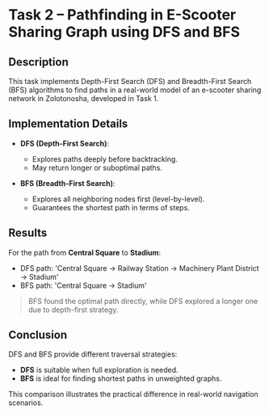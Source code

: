 # Task 2 – Pathfinding in E-Scooter Sharing Graph using DFS and BFS

## Description

This task implements Depth-First Search (DFS) and Breadth-First Search (BFS) algorithms to find paths in a real-world model of an e-scooter sharing network in Zolotonosha, developed in Task 1.

## Implementation Details

* **DFS (Depth-First Search)**:
  * Explores paths deeply before backtracking.
  * May return longer or suboptimal paths.

* **BFS (Breadth-First Search)**:
  * Explores all neighboring nodes first (level-by-level).
  * Guarantees the shortest path in terms of steps.

## Results
For the path from **Central Square** to **Stadium**:

* DFS path: 'Central Square → Railway Station → Machinery Plant District → Stadium'
* BFS path: 'Central Square → Stadium'

> BFS found the optimal path directly, while DFS explored a longer one due to depth-first strategy.

## Conclusion

DFS and BFS provide different traversal strategies:
- **DFS** is suitable when full exploration is needed.
- **BFS** is ideal for finding shortest paths in unweighted graphs.

This comparison illustrates the practical difference in real-world navigation scenarios.
